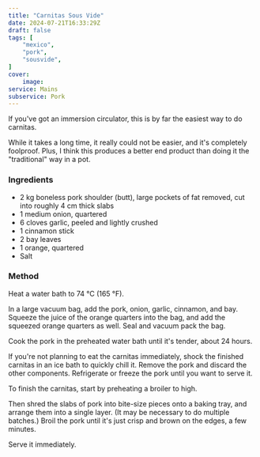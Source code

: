 ```yaml
---
title: "Carnitas Sous Vide"
date: 2024-07-21T16:33:29Z
draft: false
tags: [
    "mexico",
    "pork",
    "sousvide",
]
cover:
    image: 
service: Mains
subservice: Pork
---
```


If you've got an immersion circulator, this is by far the easiest way to do carnitas.

While it takes a long time, it really could not be easier, and it's completely foolproof. Plus, I think this produces a better end product than doing it the "traditional" way in a pot.

### Ingredients

* 2 kg boneless pork shoulder (butt), large pockets of fat removed, cut into roughly 4 cm thick slabs
* 1 medium onion, quartered
* 6 cloves garlic, peeled and lightly crushed
* 1 cinnamon stick
* 2 bay leaves
* 1 orange, quartered
* Salt

### Method

Heat a water bath to 74 °C (165 °F).

In a large vacuum bag, add the pork, onion, garlic, cinnamon, and bay. Squeeze the juice of the orange quarters into the bag, and add the squeezed orange quarters as well. Seal and vacuum pack the bag.

Cook the pork in the preheated water bath until it's tender, about 24 hours.

If you're not planning to eat the carnitas immediately, shock the finished carnitas in an ice bath to quickly chill it. Remove the pork and discard the other components. Refrigerate or freeze the pork until you want to serve it.

To finish the carnitas, start by preheating a broiler to high.

Then shred the slabs of pork into bite-size pieces onto a baking tray, and arrange them into a single layer. (It may be necessary to do multiple batches.) Broil the pork until it's just crisp and brown on the edges, a few minutes.

Serve it immediately.